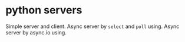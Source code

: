 # python servers

Simple server and client.
Async server by `select` and `poll` using.
Async server by async.io using.
